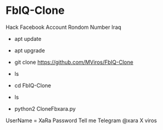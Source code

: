 # FbIQ-Clone
Hack Facebook Account Rondom Number Iraq

- apt update

- apt upgrade

- git clone https://github.com/MViros/FbIQ-Clone

- ls

- cd FbIQ-Clone

- ls

- python2 CloneFbxara.py

UserName = XaRa
Password Tell me Telegram @xara X viros 
